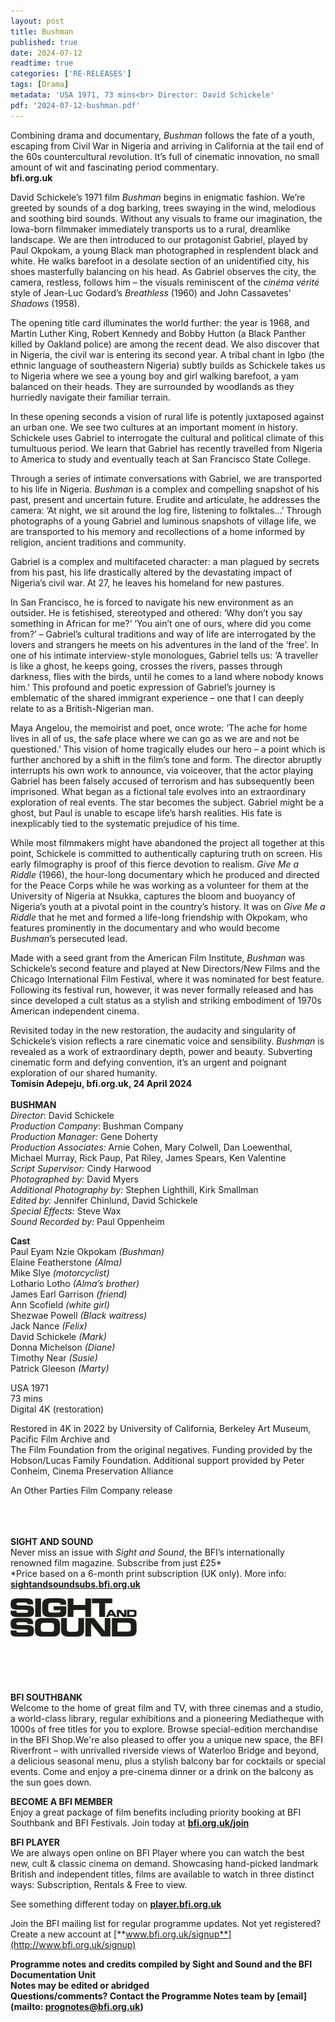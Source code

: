 ```yaml
---
layout: post
title: Bushman
published: true
date: 2024-07-12
readtime: true
categories: ['RE-RELEASES']
tags: [Drama]
metadata: 'USA 1971, 73 mins<br> Director: David Schickele'
pdf: '2024-07-12-bushman.pdf'
---
```


Combining drama and documentary, _Bushman_ follows the fate of a youth, escaping from Civil War in Nigeria and arriving in California at the tail end of the 60s countercultural revolution. It’s full of cinematic innovation, no small amount of wit and fascinating period commentary.  
**bfi.org.uk**  

David Schickele’s 1971 film _Bushman_ begins in enigmatic fashion. We’re greeted by sounds of a dog barking, trees swaying in the wind, melodious and soothing bird sounds. Without any visuals to frame our imagination, the Iowa-born filmmaker immediately transports us to a rural, dreamlike landscape. We are then introduced to our protagonist Gabriel, played by Paul Okpokam, a young Black man photographed in resplendent black and white. He walks barefoot in a desolate section of an unidentified city, his shoes masterfully balancing on his head. As Gabriel observes the city, the camera, restless, follows him – the visuals reminiscent of the _cinéma vérité_ style of Jean-Luc Godard’s _Breathless_ (1960) and John Cassavetes’ _Shadows_ (1958).

The opening title card illuminates the world further: the year is 1968, and Martin Luther King, Robert Kennedy and Bobby Hutton (a Black Panther killed by Oakland police) are among the recent dead. We also discover that in Nigeria, the civil war is entering its second year. A tribal chant in Igbo (the ethnic language of southeastern Nigeria) subtly builds as Schickele takes us to Nigeria where we see a young boy and girl walking barefoot, a yam balanced on their heads. They are surrounded by woodlands as they hurriedly navigate their familiar terrain.

In these opening seconds a vision of rural life is potently juxtaposed against an urban one. We see two cultures at an important moment in history. Schickele uses Gabriel to interrogate the cultural and political climate of this tumultuous period. We learn that Gabriel has recently travelled from Nigeria to America to study and eventually teach at San Francisco State College.

Through a series of intimate conversations with Gabriel, we are transported to his life in Nigeria. _Bushman_ is a complex and compelling snapshot of his past, present and uncertain future. Erudite and articulate, he addresses the camera: ‘At night, we sit around the log fire, listening to folktales…’ Through photographs of a young Gabriel and luminous snapshots of village life, we are transported to his memory and recollections of a home informed by religion, ancient traditions and community.

Gabriel is a complex and multifaceted character: a man plagued by secrets from his past, his life drastically altered by the devastating impact of Nigeria’s civil war. At 27, he leaves his homeland for new pastures.

In San Francisco, he is forced to navigate his new environment as an outsider. He is fetishised, stereotyped and othered: ‘Why don’t you say something in African for me?’ ‘You ain’t one of ours, where did you come from?’ – Gabriel’s cultural traditions and way of life are interrogated by the lovers and strangers he meets on his adventures in the land of the ‘free’. In one of his intimate interview-style monologues, Gabriel tells us: ‘A traveller is like a ghost, he keeps going, crosses the rivers, passes through darkness, flies with the birds, until he comes to a land where nobody knows him.’ This profound and poetic expression of Gabriel’s journey is emblematic of the shared immigrant experience – one that I can deeply relate to as a British-Nigerian man.

Maya Angelou, the memoirist and poet, once wrote: ‘The ache for home lives in all of us, the safe place where we can go as we are and not be questioned.’ This vision of home tragically eludes our hero – a point which is further anchored by a shift in the film’s tone and form. The director abruptly interrupts his own work to announce, via voiceover, that the actor playing Gabriel has been falsely accused of terrorism and has subsequently been imprisoned. What began as a fictional tale evolves into an extraordinary exploration of real events. The star becomes the subject. Gabriel might be a ghost, but Paul is unable to escape life’s harsh realities. His fate is inexplicably tied to the systematic prejudice of his time.

While most filmmakers might have abandoned the project all together at this point, Schickele is committed to authentically capturing truth on screen. His early filmography is proof of this fierce devotion to realism. _Give Me a Riddle_ (1966), the hour-long documentary which he produced and directed for the Peace Corps while he was working as a volunteer for them at the University of Nigeria at Nsukka, captures the bloom and buoyancy of Nigeria’s youth at a pivotal point in the country’s history. It was on _Give Me a Riddle_ that he met and formed a life-long friendship with Okpokam, who features prominently in the documentary and who would become _Bushman_’s persecuted lead.

Made with a seed grant from the American Film Institute, _Bushman_ was Schickele’s second feature and played at New Directors/New Films and the Chicago International Film Festival, where it was nominated for best feature. Following its festival run, however, it was never formally released and has since developed a cult status as a stylish and striking embodiment of 1970s American independent cinema.

Revisited today in the new restoration, the audacity and singularity of Schickele’s vision reflects a rare cinematic voice and sensibility. _Bushman_ is revealed as a work of extraordinary depth, power and beauty. Subverting cinematic form and defying convention, it’s an urgent and poignant exploration of our shared humanity.  
**Tomisin Adepeju, bfi.org.uk, 24 April 2024**  
<br>
**BUSHMAN**  
_Director_: David Schickele  
_Production Company_: Bushman Company  
_Production Manager:_ Gene Doherty  
_Production Associates:_ Arnie Cohen, Mary Colwell, Dan Loewenthal, Michael Murray, Rick Paup, Pat Riley, James Spears, Ken Valentine  
_Script Supervisor:_ Cindy Harwood  
_Photographed by:_ David Myers  
_Additional Photography by:_ Stephen Lighthill, Kirk Smallman  
_Edited by:_ Jennifer Chinlund, David Schickele  
_Special Effects:_ Steve Wax  
_Sound Recorded by:_ Paul Oppenheim  

**Cast**  
Paul Eyam Nzie Okpokam _(Bushman)_  
Elaine Featherstone _(Alma)_  
Mike Slye _(motorcyclist)_  
Lothario Lotho _(Alma’s brother)_  
James Earl Garrison _(friend)_  
Ann Scofield _(white girl)_  
Shezwae Powell _(Black waitress)_  
Jack Nance _(Felix)_  
David Schickele _(Mark)_  
Donna Michelson _(Diane)_  
Timothy Near _(Susie)_  
Patrick Gleeson _(Marty)_  

USA 1971  
73 mins  
Digital 4K (restoration)  

Restored in 4K in 2022 by University of California, Berkeley Art Museum, Pacific Film Archive and  
The Film Foundation from the original negatives. Funding provided by the Hobson/Lucas Family Foundation. Additional support provided by Peter Conheim, Cinema Preservation Alliance  

 
An Other Parties Film Company release  
<br>
<br><br>

**SIGHT AND SOUND**<br>
Never miss an issue with _Sight and Sound_, the BFI’s internationally renowned film magazine. Subscribe from just £25*<br>
*Price based on a 6-month print subscription (UK only). More info: [**sightandsoundsubs.bfi.org.uk**](https://sightandsoundsubs.bfi.org.uk/subscribe)

<img style="float: left;" src="/img/sight-and-sound.jpg" width="40%" height="40%"><br><br><br><br><br><br><br><br>

**BFI SOUTHBANK**  
Welcome to the home of great film and TV, with three cinemas and a studio, a world-class library, regular exhibitions and a pioneering Mediatheque with 1000s of free titles for you to explore. Browse special-edition merchandise in the BFI Shop.We&#39;re also pleased to offer you a unique new space, the BFI Riverfront – with unrivalled riverside views of Waterloo Bridge and beyond, a delicious seasonal menu, plus a stylish balcony bar for cocktails or special events. Come and enjoy a pre-cinema dinner or a drink on the balcony as the sun goes down.  

**BECOME A BFI MEMBER**  
Enjoy a great package of film benefits including priority booking at BFI Southbank and BFI Festivals. Join today at [**bfi.org.uk/join**](http://www.bfi.org.uk/join)  

**BFI PLAYER**  
 We are always open online on BFI Player where you can watch the best new, cult &amp; classic cinema on demand. Showcasing hand-picked landmark British and independent titles, films are available to watch in three distinct ways: Subscription, Rentals &amp; Free to view.  

See something different today on [**player.bfi.org.uk**](https://player.bfi.org.uk)  

Join the BFI mailing list for regular programme updates. Not yet registered? Create a new account at [**www.bfi.org.uk/signup**](http://www.bfi.org.uk/signup)

**Programme notes and credits compiled by Sight and Sound and the BFI Documentation Unit  
Notes may be edited or abridged  
Questions/comments? Contact the Programme Notes team by [email](mailto: prognotes@bfi.org.uk)**
<!--stackedit_data:
eyJoaXN0b3J5IjpbLTU3ODAyMTczMyw1OTUxMjUzNDBdfQ==
-->
